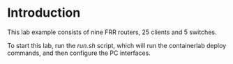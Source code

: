 # Introduction

This lab example consists of nine FRR routers, 25 clients and 5 switches. 

To start this lab, run the *run.sh* script, which will run the containerlab deploy commands, and then configure the PC interfaces.

